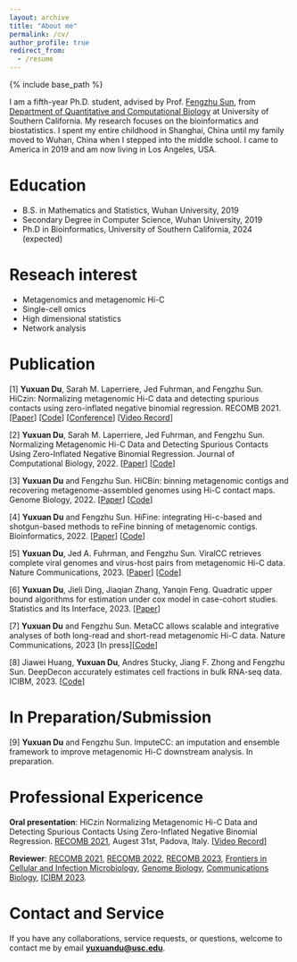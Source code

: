 ```yaml
---
layout: archive
title: "About me"
permalink: /cv/
author_profile: true
redirect_from:
  - /resume
---
```


{% include base_path %}

I am a fifth-year Ph.D. student, advised by Prof. [Fengzhu Sun](https://dornsife.usc.edu/labs/fsun), from [Department of Quantitative 
and Computational Biology](https://www.qcb-dornsife.usc.edu/) at University of Southern California. 
My research focuses on the bioinformatics and biostatistics.
I spent my entire childhood in Shanghai, China until my family moved to Wuhan, China when I stepped into the middle school. 
I came to America in 2019 and am now living in Los Angeles, USA.

# Education
* B.S. in Mathematics and Statistics, Wuhan University, 2019
* Secondary Degree in Computer Science, Wuhan University, 2019
* Ph.D in Bioinformatics, University of Southern California, 2024 (expected)

# Reseach interest
* Metagenomics and metagenomic Hi-C
* Single-cell omics
* High dimensional statistics 
* Network analysis

# Publication
[1] **Yuxuan Du**, Sarah M. Laperriere, Jed Fuhrman, and Fengzhu Sun. HiCzin: Normalizing metagenomic Hi-C data and detecting spurious contacts using zero-inflated negative binomial regression. RECOMB 2021. [[Paper](https://www.researchgate.net/publication/357783752_Normalizing_Metagenomic_Hi-C_Data_and_Detecting_Spurious_Contacts_Using_Zero-Inflated_Negative_Binomial_Regression)] [[Code](https://github.com/dyxstat/HiCzin)] [[Conference](https://www.recomb2021.org/accepted-papers)] [[Video Record](https://www.youtube.com/watch?v=VjFIYcrtPi8)] 

[2] **Yuxuan Du**, Sarah M. Laperriere, Jed Fuhrman, and Fengzhu Sun. Normalizing Metagenomic Hi-C Data and Detecting Spurious Contacts Using Zero-Inflated Negative Binomial Regression. Journal of Computational Biology, 2022. [[Paper](https://www.liebertpub.com/doi/abs/10.1089/cmb.2021.0439)] [[Code](https://github.com/dyxstat/HiCzin)] 

[3] **Yuxuan Du** and Fengzhu Sun. HiCBin: binning metagenomic contigs and recovering metagenome-assembled genomes using Hi-C contact maps.
Genome Biology, 2022. 
[[Paper](https://genomebiology.biomedcentral.com/articles/10.1186/s13059-022-02626-w)] [[Code](https://github.com/dyxstat/HiCBin)]

[4] **Yuxuan Du** and Fengzhu Sun. HiFine: integrating Hi-c-based and shotgun-based methods to reFine binning of metagenomic contigs. 
Bioinformatics, 2022. [[Paper](https://academic.oup.com/bioinformatics/advance-article/doi/10.1093/bioinformatics/btac295/6575440?login=true)] [[Code](https://github.com/dyxstat/HiFine)]

[5] **Yuxuan Du**, Jed A. Fuhrman, and Fengzhu Sun. ViralCC retrieves complete viral genomes and virus-host pairs from metagenomic Hi-C data. Nature Communications, 2023. [[Paper](https://www.nature.com/articles/s41467-023-35945-y)] [[Code](https://github.com/dyxstat/ViralCC)]

[6] **Yuxuan Du**, Jieli Ding, Jiaqian Zhang, Yanqin Feng. Quadratic upper bound algorithms for estimation under cox model in case-cohort studies.
Statistics and Its Interface, 2023. [[Paper](https://www.intlpress.com/site/pub/pages/journals/items/sii/content/vols/0016/0003/a009/index.php)]

[7] **Yuxuan Du** and Fengzhu Sun. MetaCC allows scalable and integrative analyses of both long-read and short-read metagenomic Hi-C data. Nature Communications, 2023 [In press][[Code](https://github.com/dyxstat/MetaCC)]

[8] Jiawei Huang, **Yuxuan Du**, Andres Stucky, Jiang F. Zhong and Fengzhu Sun. DeepDecon accurately estimates cell fractions in bulk RNA-seq data. ICIBM, 2023. [[Code](https://github.com/Jiawei-Huang/DeepDecon)]


# In Preparation/Submission
[9] **Yuxuan Du** and Fengzhu Sun. ImputeCC: an imputation and ensemble framework to improve metagenomic Hi-C downstream analysis. In preparation.


# Professional Expericence
**Oral presentation**: HiCzin Normalizing Metagenomic Hi-C Data and Detecting Spurious Contacts Using Zero-Inflated Negative Binomial Regression.
[RECOMB 2021](https://www.recomb2021.org/), Augest 31st, Padova, Italy. [[Video Record](https://www.youtube.com/watch?v=VjFIYcrtPi8)]

**Reviewer**: [RECOMB 2021](https://www.recomb2021.org/), [RECOMB 2022](https://recomb2022.net/), [RECOMB 2023](https://recomb2023.net/), [Frontiers in Cellular and Infection Microbiology](https://www.frontiersin.org/journals/cellular-and-infection-microbiology), [Genome Biology](https://genomebiology.biomedcentral.com/), [Communications Biology](https://www.nature.com/commsbio/), [ICIBM 2023](https://icibm2023.iaibm.org/).

# Contact and Service
If you have any collaborations, service requests, or questions, welcome to contact me by email **yuxuandu@usc.edu**. 
 
